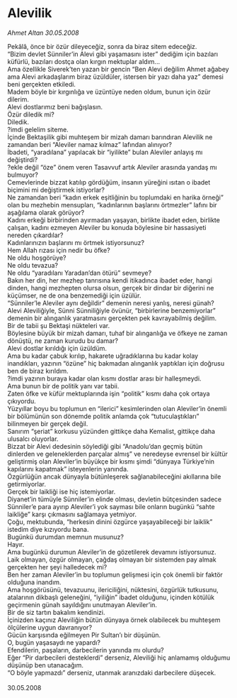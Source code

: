 # Alevilik

*Ahmet Altan 30.05.2008*

<div class="taraf_structure_2col_1zq">
<div class="margen_n">



 <p>Pekâlâ, önce bir özür dileyeceğiz, sonra da biraz sitem edeceğiz.<br/>
“Bizim devlet Sünniler’in Alevi gibi yaşamasını ister” dediğim için bazıları küfürlü, bazıları dostça olan kırgın mektuplar aldım...<br/>
Ama özellikle Siverek’ten yazan bir gencin “Ben Alevi değilim Ahmet ağabey ama Alevi arkadaşlarım biraz üzüldüler, istersen bir yazı daha yaz” demesi beni gerçekten etkiledi.<br/>
Madem böyle bir kırgınlığa ve üzüntüye neden oldum, bunun için özür dilerim.<br/>
Alevi dostlarımız beni bağışlasın.<br/>
Özür diledik mi?<br/>
Diledik.<br/>
?imdi gelelim siteme.<br/>
İçinde Bektaşilik gibi muhteşem bir mizah damarı barındıran Alevilik ne zamandan beri “Aleviler namaz kılmaz” lafından alınıyor?<br/>
İbadeti, “yaradılana” yapılacak bir “iyilikte” bulan Aleviler anlayış mı değiştirdi?<br/>
?ekle değil “öze” önem veren Tasavvuf artık Aleviler arasında yandaş mı bulmuyor?<br/>
Cemevlerinde bizzat katılıp gördüğüm, insanın yüreğini ısıtan o ibadet biçimini mi değiştirmek istiyorlar?<br/>
Ne zamandan beri “kadın erkek eşitliğinin bu toplumdaki en harika örneği” olan bu mezhebin mensupları, “kadınlarının başlarını örtmezler” lafını bir aşağılama olarak görüyor?<br/>
Kadını erkeği birbirinden ayırmadan yaşayan, birlikte ibadet eden, birlikte çalışan, kadını ezmeyen Aleviler bu konuda böylesine bir hassasiyeti nereden çıkardılar?<br/>
Kadınlarınızın başlarını mı örtmek istiyorsunuz?<br/>
Hem Allah rızası için nedir bu öfke?<br/>
Ne oldu hoşgörüye?<br/>
Ne oldu tevazua?<br/>
Ne oldu “yaradılanı Yaradan’dan ötürü” sevmeye?<br/>
Bakın her din, her mezhep tanrısına kendi itikadınca ibadet eder, hangi dinden, hangi mezhepten olursa olsun, gerçek bir dindar bir diğerini ne küçümser, ne de ona benzemediği için üzülür.<br/>
“Sünniler’le Aleviler aynı değildir” demenin neresi yanlış, neresi günah?<br/>
Alevi Aleviliğiyle, Sünni Sünniliğiyle övünür, “birbirlerine benzemiyorlar” demenin bir alınganlık yaratmasını gerçekten pek kavrayabilmiş değilim.<br/>
Bir de tabii şu Bektaşi nükteleri var.<br/>
Böylesine büyük bir mizah damarı, tuhaf bir alınganlığa ve öfkeye ne zaman dönüştü, ne zaman kurudu bu damar?<br/>
Alevi dostlar kırıldığı için üzüldüm.<br/>
Ama bu kadar çabuk kırılıp, hakarete uğradıklarına bu kadar kolay inandıkları, yazının “özüne” hiç bakmadan alınganlık yaptıkları için doğrusu ben de biraz kırıldım.<br/>
?imdi yazının buraya kadar olan kısmı dostlar arası bir halleşmeydi.<br/>
Ama bunun bir de politik yanı var tabii.<br/>
Zaten öfke ve küfür mektuplarında işin “politik” kısmı daha çok ortaya çıkıyordu.<br/>
Yüzyıllar boyu bu toplumun en “ilerici” kesimlerinden olan Aleviler’in önemli bir bölümünün son dönemde politik anlamda çok “tutuculaştıkları” bilinmeyen bir gerçek değil.<br/>
Sanırım “şeriat” korkusu yüzünden gittikçe daha Kemalist, gittikçe daha ulusalcı oluyorlar.<br/>
Bizzat bir Alevi dedesinin söylediği gibi “Anadolu’dan geçmiş bütün dinlerden ve geleneklerden parçalar almış” ve neredeyse evrensel bir kültür geliştirmiş olan Aleviler’in büyükçe bir kısmı şimdi “dünyaya Türkiye’nin kapılarını kapatmak” isteyenlerin yanında.<br/>
Özgürlüğün ancak dünyayla bütünleşerek sağlanabileceğini akıllarına bile getirmiyorlar.<br/>
Gerçek bir laikliği ise hiç istemiyorlar.<br/>
Diyanet’in tümüyle Sünniler’in elinde olması, devletin bütçesinden sadece Sünniler’e para ayırıp Aleviler’i yok sayması bile onların bugünkü “sahte laikliğe” karşı çıkmasını sağlamaya yetmiyor.<br/>
Çoğu, mektubunda, “herkesin dinini özgürce yaşayabileceği bir laiklik” istedim diye kızıyordu bana.<br/>
Bugünkü durumdan memnun musunuz?<br/>
Hayır.<br/>
Ama bugünkü durumun Aleviler’in de gözetilerek devamını istiyorsunuz.<br/>
Laik olmayan, özgür olmayan, çağdaş olmayan bir sistemden pay almak gerçekten her şeyi halledecek mi?<br/>
Ben her zaman Aleviler’in bu toplumun gelişmesi için çok önemli bir faktör olduğuna inandım.<br/>
Ama hoşgörüsünü, tevazuunu, ilericiliğini, nüktesini, özgürlük tutkusunu, atalarının dikbaşlı geleneğini, “iyiliğin” ibadet olduğunu, içinden kötülük geçirmenin günah sayıldığını unutmayan Aleviler’in.<br/>
Bir de siz tartın bakalım kendinizi.<br/>
İçinizden kaçınız Aleviliğin bütün dünyaya örnek olabilecek bu muhteşem ölçülerine uygun davranıyor?<br/>
Gücün karşısında eğilmeyen Pir Sultan’ı bir düşünün.<br/>
O, bugün yaşasaydı ne yapardı?<br/>
Efendilerin, paşaların, darbecilerin yanında mı olurdu?<br/>
Eğer “Pir darbecileri desteklerdi” derseniz, Aleviliği hiç anlamamış olduğumu düşünüp ben utanacağım.<br/>
“O böyle yapmazdı” derseniz, utanmak aranızdaki darbecilere düşecek.<br/>
<br/>
30.05.2008</p>
<br/>
<br/>
<br/>



<br/>


<div id="taraf_not">
</div>

</div>


</div>
